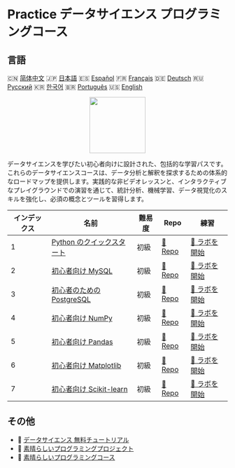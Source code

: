 # Practice データサイエンス プログラミングコース

## 言語

🇨🇳 [简体中文](README_zh.md) 🇯🇵 [日本語](README_ja.md) 🇪🇸 [Español](README_es.md) 🇫🇷 [Français](README_fr.md) 🇩🇪 [Deutsch](README_de.md) 🇷🇺 [Русский](README_ru.md) 🇰🇷 [한국어](README_ko.md) 🇧🇷 [Português](README_pt.md) 🇺🇸 [English](README.md) 

<div align="center">
<img width="128px" src="https://file.labex.io/path/Ctx67nWJaNg4.png">
</div>

データサイエンスを学びたい初心者向けに設計された、包括的な学習パスです。これらのデータサイエンスコースは、データ分析と解釈を探求するための体系的なロードマップを提供します。実践的な非ビデオレッスンと、インタラクティブなプレイグラウンドでの演習を通じて、統計分析、機械学習、データ視覚化のスキルを強化し、必須の概念とツールを習得します。

|   インデックス | 名前                                                                              | 難易度   | Repo                                                                | 練習                                                                    |
|----------------|-----------------------------------------------------------------------------------|----------|---------------------------------------------------------------------|-------------------------------------------------------------------------|
|              1 | [Python のクイックスタート](https://labex.io/ja/courses/quick-start-with-python)  | 初級     | [🔗 Repo](https://github.com/labex-labs/quick-start-with-python)    | [🚀 ラボを開始](https://labex.io/ja/courses/quick-start-with-python)    |
|              2 | [初心者向け MySQL](https://labex.io/ja/courses/mysql-for-beginners)               | 初級     | [🔗 Repo](https://github.com/labex-labs/mysql-for-beginners)        | [🚀 ラボを開始](https://labex.io/ja/courses/mysql-for-beginners)        |
|              3 | [初心者のための PostgreSQL](https://labex.io/ja/courses/postgresql-for-beginners) | 初級     | [🔗 Repo](https://github.com/labex-labs/postgresql-for-beginners)   | [🚀 ラボを開始](https://labex.io/ja/courses/postgresql-for-beginners)   |
|              4 | [初心者向け NumPy](https://labex.io/ja/courses/numpy-for-beginners)               | 初級     | [🔗 Repo](https://github.com/labex-labs/numpy-for-beginners)        | [🚀 ラボを開始](https://labex.io/ja/courses/numpy-for-beginners)        |
|              5 | [初心者向け Pandas](https://labex.io/ja/courses/pandas-for-beginners)             | 初級     | [🔗 Repo](https://github.com/labex-labs/pandas-for-beginners)       | [🚀 ラボを開始](https://labex.io/ja/courses/pandas-for-beginners)       |
|              6 | [初心者向け Matplotlib](https://labex.io/ja/courses/matplotlib-for-beginners)     | 初級     | [🔗 Repo](https://github.com/labex-labs/matplotlib-for-beginners)   | [🚀 ラボを開始](https://labex.io/ja/courses/matplotlib-for-beginners)   |
|              7 | [初心者向け Scikit-learn](https://labex.io/ja/courses/scikit-learn-for-beginners) | 初級     | [🔗 Repo](https://github.com/labex-labs/scikit-learn-for-beginners) | [🚀 ラボを開始](https://labex.io/ja/courses/scikit-learn-for-beginners) |

## その他

- 🔗 [データサイエンス 無料チュートリアル](https://github.com/labex-labs/data-science-free-tutorials)
- 🔗 [素晴らしいプログラミングプロジェクト](https://github.com/labex-labs/awesome-programming-projects)
- 🔗 [素晴らしいプログラミングコース](https://github.com/labex-labs/awesome-programming-courses)

